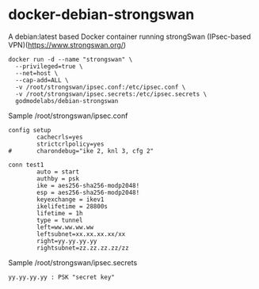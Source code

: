 # docker-debian-strongswan
A debian:latest based Docker container running strongSwan (IPsec-based VPN)(https://www.strongswan.org/)
```
docker run -d --name "strongswan" \
  --privileged=true \
  --net=host \
  --cap-add=ALL \
  -v /root/strongswan/ipsec.conf:/etc/ipsec.conf \
  -v /root/strongswan/ipsec.secrets:/etc/ipsec.secrets \
  godmodelabs/debian-strongswan
```

Sample /root/strongswan/ipsec.conf
```
config setup
        cachecrls=yes
        strictcrlpolicy=yes
#       charondebug="ike 2, knl 3, cfg 2"

conn test1
        auto = start
        authby = psk
        ike = aes256-sha256-modp2048!
        esp = aes256-sha256-modp2048!
        keyexchange = ikev1
        ikelifetime = 28800s
        lifetime = 1h
        type = tunnel
        left=ww.ww.ww.ww
        leftsubnet=xx.xx.xx.xx/xx
        right=yy.yy.yy.yy
        rightsubnet=zz.zz.zz.zz/zz
```
Sample /root/strongswan/ipsec.secrets
```
yy.yy.yy.yy : PSK "secret key"
```
